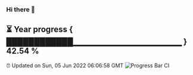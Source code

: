 ### Hi there 👋
⏳ Year progress { ████████████▁▁▁▁▁▁▁▁▁▁▁▁▁▁▁▁▁▁ } 42.54 %
---
⏰ Updated on Sun, 05 Jun 2022 06:06:58 GMT
![Progress Bar CI](https://github.com/Moyi321/Moyi321/workflows/Progress%20Bar%20CI/badge.svg)
